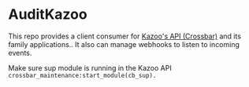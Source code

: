 # AuditKazoo

This repo provides a client consumer for [Kazoo's API (Crossbar)](https://github.com/2600hz/kazoo) and its family applications.. It also can manage webhooks to listen to incoming events.

Make sure sup module is running in the Kazoo API
`crossbar_maintenance:start_module(cb_sup).`